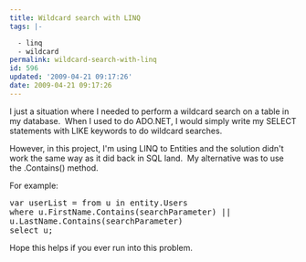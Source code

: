```yaml
---
title: Wildcard search with LINQ
tags: |-

  - linq
  - wildcard
permalink: wildcard-search-with-linq
id: 596
updated: '2009-04-21 09:17:26'
date: 2009-04-21 09:17:26
---
```


I just a situation where I needed to perform a wildcard search on a table in my database.  When I used to do ADO.NET, I would simply write my SELECT statements with LIKE keywords to do wildcard searches.

However, in this project, I'm using LINQ to Entities and the solution didn't work the same way as it did back in SQL land.  My alternative was to use the .Contains() method.

For example:
<pre lang="csharp">var userList = from u in entity.Users
where u.FirstName.Contains(searchParameter) ||
u.LastName.Contains(searchParameter)
select u;</pre>

Hope this helps if you ever run into this problem.